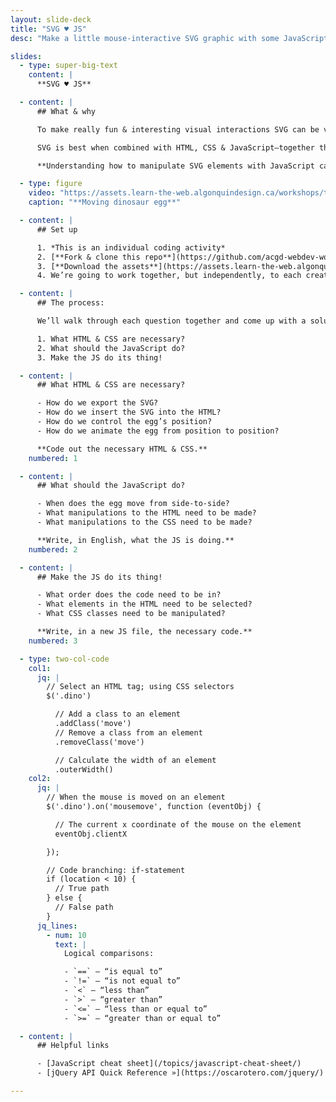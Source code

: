 ```yaml
---
layout: slide-deck
title: "SVG ♥ JS"
desc: "Make a little mouse-interactive SVG graphic with some JavaScript."

slides:
  - type: super-big-text
    content: |
      **SVG ♥ JS**

  - content: |
      ## What & why

      To make really fun & interesting visual interactions SVG can be very helpful.

      SVG is best when combined with HTML, CSS & JavaScript—together the foursome can create magical things.

      **Understanding how to manipulate SVG elements with JavaScript can make great interactions.**

  - type: figure
    video: "https://assets.learn-the-web.algonquindesign.ca/workshops/the-dom-i-kno/svg-heart-js.mp4"
    caption: "**Moving dinosaur egg**"

  - content: |
      ## Set up

      1. *This is an individual coding activity*
      2. [**Fork & clone this repo**](https://github.com/acgd-webdev-workshops/svg-heart-js/fork)
      3. [**Download the assets**](https://assets.learn-the-web.algonquindesign.ca/workshops/the-dom-i-kno/svg-heart-js-download.zip)
      4. We’re going to work together, but independently, to each create an interactive SVG

  - content: |
      ## The process:

      We’ll walk through each question together and come up with a solution for each individual carousels.

      1. What HTML & CSS are necessary?
      2. What should the JavaScript do?
      3. Make the JS do its thing!

  - content: |
      ## What HTML & CSS are necessary?

      - How do we export the SVG?
      - How do we insert the SVG into the HTML?
      - How do we control the egg’s position?
      - How do we animate the egg from position to position?

      **Code out the necessary HTML & CSS.**
    numbered: 1

  - content: |
      ## What should the JavaScript do?

      - When does the egg move from side-to-side?
      - What manipulations to the HTML need to be made?
      - What manipulations to the CSS need to be made?

      **Write, in English, what the JS is doing.**
    numbered: 2

  - content: |
      ## Make the JS do its thing!

      - What order does the code need to be in?
      - What elements in the HTML need to be selected?
      - What CSS classes need to be manipulated?

      **Write, in a new JS file, the necessary code.**
    numbered: 3

  - type: two-col-code
    col1:
      jq: |
        // Select an HTML tag; using CSS selectors
        $('.dino')

          // Add a class to an element
          .addClass('move')
          // Remove a class from an element
          .removeClass('move')

          // Calculate the width of an element
          .outerWidth()
    col2:
      jq: |
        // When the mouse is moved on an element
        $('.dino').on('mousemove', function (eventObj) {

          // The current x coordinate of the mouse on the element
          eventObj.clientX

        });

        // Code branching: if-statement
        if (location < 10) {
          // True path
        } else {
          // False path
        }
      jq_lines:
        - num: 10
          text: |
            Logical comparisons:

            - `==` — “is equal to”
            - `!=` — “is not equal to”
            - `<` — “less than”
            - `>` — “greater than”
            - `<=` — “less than or equal to”
            - `>=` — “greater than or equal to”

  - content: |
      ## Helpful links

      - [JavaScript cheat sheet](/topics/javascript-cheat-sheet/)
      - [jQuery API Quick Reference »](https://oscarotero.com/jquery/)

---
```

